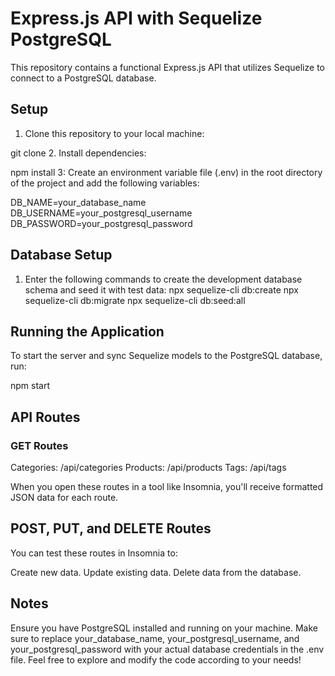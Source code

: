 # Express.js API with Sequelize PostgreSQL
This repository contains a functional Express.js API that utilizes Sequelize to connect to a PostgreSQL database.

## Setup
1. Clone this repository to your local machine:

git clone <repository-url>
2. Install dependencies:

npm install
3: Create an environment variable file (.env) in the root directory of the project and add the following variables:

DB_NAME=your_database_name
DB_USERNAME=your_postgresql_username
DB_PASSWORD=your_postgresql_password

## Database Setup
1. Enter the following commands to create the development database schema and seed it with test data:
npx sequelize-cli db:create
npx sequelize-cli db:migrate
npx sequelize-cli db:seed:all

## Running the Application
To start the server and sync Sequelize models to the PostgreSQL database, run:

npm start

## API Routes
### GET Routes
Categories: /api/categories
Products: /api/products
Tags: /api/tags

When you open these routes in a tool like Insomnia, you'll receive formatted JSON data for each route.

## POST, PUT, and DELETE Routes
You can test these routes in Insomnia to:

Create new data.
Update existing data.
Delete data from the database.

## Notes
Ensure you have PostgreSQL installed and running on your machine.
Make sure to replace your_database_name, your_postgresql_username, and your_postgresql_password with your actual database credentials in the .env file.
Feel free to explore and modify the code according to your needs!